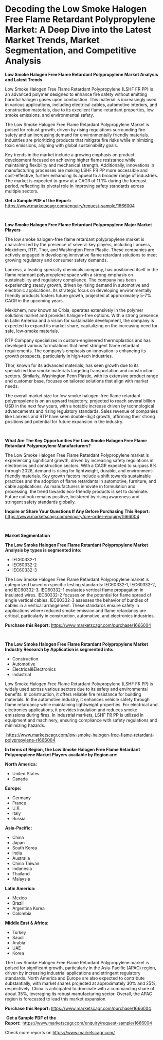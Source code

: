 <p><h1>Decoding the Low Smoke Halogen Free Flame Retardant Polypropylene Market: A Deep Dive into the Latest Market Trends, Market Segmentation, and Competitive Analysis</h1></p><p><strong>Low Smoke Halogen Free Flame Retardant Polypropylene Market Analysis and Latest Trends</strong></p>
<p><p>Low Smoke Halogen Free Flame Retardant Polypropylene (LSHF FR PP) is an advanced polymer designed to enhance fire safety without emitting harmful halogen gases upon combustion. This material is increasingly used in various applications, including electrical cables, automotive interiors, and construction materials, due to its excellent flame-retardant properties, low smoke emissions, and environmental safety. </p><p>The Low Smoke Halogen Free Flame Retardant Polypropylene Market is poised for robust growth, driven by rising regulations surrounding fire safety and an increasing demand for environmentally friendly materials. Industries are prioritizing products that mitigate fire risks while minimizing toxic emissions, aligning with global sustainability goals. </p><p>Key trends in the market include a growing emphasis on product development focused on achieving higher flame resistance while maintaining flexibility and mechanical strength. Additionally, innovations in manufacturing processes are making LSHF FR PP more accessible and cost-effective, further enhancing its appeal to a broader range of industries. The market is expected to grow at a CAGR of 11.1% during the forecast period, reflecting its pivotal role in improving safety standards across multiple sectors.</p></p>
<p><strong>Get a Sample PDF of the Report:&nbsp;</strong> <a href="https://www.marketscagr.com/enquiry/request-sample/1666004?utm_campaign=3124&utm_medium=2&utm_source=Github&utm_content=ia&utm_term=31032025&utm_id=low-smoke-halogen-free-flame-retardant-polypropylene">https://www.marketscagr.com/enquiry/request-sample/1666004</a></p>
<p>&nbsp;</p>
<p><strong>Low Smoke Halogen Free Flame Retardant Polypropylene Major Market Players</strong></p>
<p><p>The low smoke halogen-free flame retardant polypropylene market is characterized by the presence of several key players, including Lanxess, Mexichem, RTP, Thor, and Washington Penn Plastic. These companies are actively engaged in developing innovative flame retardant solutions to meet growing regulatory and consumer safety demands.</p><p>Lanxess, a leading specialty chemicals company, has positioned itself in the flame retardant polypropylene space with a strong emphasis on sustainability and regulatory compliance. The company has been experiencing steady growth, driven by rising demand in automotive and electronic applications. Its strategic focus on developing environmentally friendly products fosters future growth, projected at approximately 5-7% CAGR in the upcoming years.</p><p>Mexichem, now known as Orbia, operates extensively in the polymer solutions market and provides halogen-free options. With a strong presence in Latin America and a vision for sustainable development, the company is expected to expand its market share, capitalizing on the increasing need for safe, low-smoke materials.</p><p>RTP Company specializes in custom-engineered thermoplastics and has developed various formulations that meet stringent flame retardant requirements. The company’s emphasis on innovation is enhancing its growth prospects, particularly in high-tech industries.</p><p>Thor, known for its advanced materials, has seen growth due to its specialized low smoke materials targeting transportation and construction sectors. Similarly, Washington Penn Plastic, with its extensive product range and customer base, focuses on tailored solutions that align with market needs.</p><p>The overall market size for low smoke halogen-free flame retardant polypropylene is on an upward trajectory, projected to reach several billion USD in the next few years, with a notable increase driven by technological advancements and rising regulatory standards. Sales revenue of companies like Lanxess and RTP have seen double-digit growth, affirming their strong positions and potential for future expansion in the industry.</p></p>
<p>&nbsp;</p>
<p><strong>What Are The Key Opportunities For Low Smoke Halogen Free Flame Retardant Polypropylene Manufacturers?</strong></p>
<p><p>The Low Smoke Halogen Free Flame Retardant Polypropylene market is experiencing significant growth, driven by increasing safety regulations in electronics and construction sectors. With a CAGR expected to surpass 8% through 2028, demand is rising for lightweight, durable, and environment-friendly materials. Key growth factors include a shift towards sustainable practices and the adoption of flame retardants in automotive, furniture, and cable applications. As manufacturers innovate in formulation and processing, the trend towards eco-friendly products is set to dominate. Future outlook remains positive, bolstered by rising awareness and stringent safety standards globally.</p></p>
<p><strong>Inquire or Share Your Questions If Any Before Purchasing This Report:</strong> <a href="https://www.marketscagr.com/enquiry/pre-order-enquiry/1666004?utm_campaign=3124&utm_medium=2&utm_source=Github&utm_content=ia&utm_term=31032025&utm_id=low-smoke-halogen-free-flame-retardant-polypropylene">https://www.marketscagr.com/enquiry/pre-order-enquiry/1666004</a></p>
<p>&nbsp;</p>
<p><strong>Market Segmentation</strong></p>
<p><strong>The Low Smoke Halogen Free Flame Retardant Polypropylene Market Analysis by types is segmented into:</strong></p>
<p><ul><li>IEC60332-1</li><li>IEC60332-2</li><li>IEC60332-3</li></ul></p>
<p><p>The Low Smoke Halogen Free Flame Retardant Polypropylene market is categorized based on specific testing standards: IEC60332-1, IEC60332-2, and IEC60332-3. IEC60332-1 evaluates vertical flame propagation in insulated wires. IEC60332-2 focuses on the potential for flame spread of single vertical cables. IEC60332-3 assesses the behavior of bundles of cables in a vertical arrangement. These standards ensure safety in applications where reduced smoke emission and flame retardancy are critical, particularly in construction, automotive, and electronics industries.</p></p>
<p><strong>Purchase this Report:&nbsp;</strong><a href="https://www.marketscagr.com/purchase/1666004?utm_campaign=3124&utm_medium=2&utm_source=Github&utm_content=ia&utm_term=31032025&utm_id=low-smoke-halogen-free-flame-retardant-polypropylene">https://www.marketscagr.com/purchase/1666004</a></p>
<p>&nbsp;</p>
<p><strong>The Low Smoke Halogen Free Flame Retardant Polypropylene Market Industry Research by Application is segmented into:</strong></p>
<p><ul><li>Construction</li><li>Automotive</li><li>Electrical&Electronics</li><li>Industrial</li></ul></p>
<p><p>Low Smoke Halogen Free Flame Retardant Polypropylene (LSHF FR PP) is widely used across various sectors due to its safety and environmental benefits. In construction, it offers reliable fire resistance for building materials. In the automotive industry, it enhances vehicle safety through flame retardancy while maintaining lightweight properties. For electrical and electronics applications, it provides insulation and reduces smoke emissions during fires. In industrial markets, LSHF FR PP is utilized in equipment and machinery, ensuring compliance with safety regulations and minimizing hazards.</p></p>
<p><a href="https://www.marketscagr.com/low-smoke-halogen-free-flame-retardant-polypropylene-r1666004?utm_campaign=3124&utm_medium=2&utm_source=Github&utm_content=ia&utm_term=31032025&utm_id=low-smoke-halogen-free-flame-retardant-polypropylene">&nbsp;https://www.marketscagr.com/low-smoke-halogen-free-flame-retardant-polypropylene-r1666004</a></p>
<p><strong>In terms of Region, the Low Smoke Halogen Free Flame Retardant Polypropylene Market Players available by Region are:</strong></p>
<p>
    <p> <strong> North America: </strong>
        <ul>
            <li>United States</li>
            <li>Canada</li>
        </ul>
        </p> 
    <p> <strong> Europe: </strong>
        <ul>
            <li>Germany</li>
            <li>France</li>
            <li>U.K.</li>
            <li>Italy</li>
            <li>Russia</li>
        </ul>
        </p> 
    <p> <strong> Asia-Pacific: </strong>
        <ul>
            <li>China</li>
            <li>Japan</li>
            <li>South Korea</li>
            <li>India</li>
            <li>Australia</li>
            <li>China Taiwan</li>
            <li>Indonesia</li>
            <li>Thailand</li>
            <li>Malaysia</li>
        </ul>
        </p> 
    <p> <strong> Latin America: </strong>
        <ul>
            <li>Mexico</li>
            <li>Brazil</li>
            <li>Argentina Korea</li>
            <li>Colombia</li>
        </ul>
        </p> 
    <p> <strong> Middle East & Africa: </strong>
        <ul>
            <li>Turkey</li>
            <li>Saudi</li>
            <li>Arabia</li>
            <li>UAE</li>
            <li>Korea</li>
        </ul>
    </p>
    </p>
<p><p>The Low Smoke Halogen Free Flame Retardant Polypropylene market is poised for significant growth, particularly in the Asia-Pacific (APAC) region, driven by increasing industrial applications and stringent regulatory standards. North America and Europe are also expected to contribute substantially, with market shares projected at approximately 30% and 25%, respectively. China is anticipated to dominate with a commanding share of about 35%, leveraging its robust manufacturing sector. Overall, the APAC region is forecasted to lead this market expansion.</p></p>
<p><strong>Purchase this Report: </strong><a href="https://www.marketscagr.com/purchase/1666004?utm_campaign=3124&utm_medium=2&utm_source=Github&utm_content=ia&utm_term=31032025&utm_id=low-smoke-halogen-free-flame-retardant-polypropylene">https://www.marketscagr.com/purchase/1666004</a></p>
<p>&nbsp;<strong>Get a Sample PDF of the Report:&nbsp;&nbsp;</strong><a href="https://www.marketscagr.com/enquiry/request-sample/1666004?utm_campaign=3124&utm_medium=2&utm_source=Github&utm_content=ia&utm_term=31032025&utm_id=low-smoke-halogen-free-flame-retardant-polypropylene">https://www.marketscagr.com/enquiry/request-sample/1666004</a></p>
<p><strong></strong></p>
<p>Check more reports on <a href="https://www.marketscagr.com/?utm_campaign=3124&utm_medium=2&utm_source=Github&utm_content=ia&utm_term=31032025&utm_id=low-smoke-halogen-free-flame-retardant-polypropylene">https://www.marketscagr.com/</a></p>